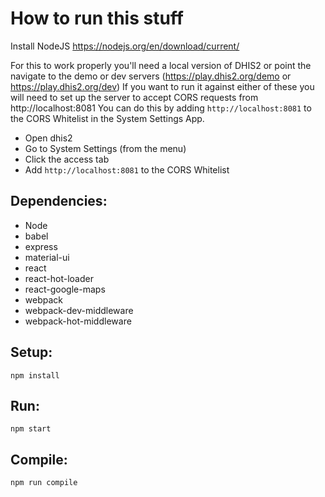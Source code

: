 # How to run this stuff

Install NodeJS
https://nodejs.org/en/download/current/

For this to work properly you'll need a local version of DHIS2 or point the navigate to the demo or dev servers (https://play.dhis2.org/demo or https://play.dhis2.org/dev)
If you want to run it against either of these you will need to set up the server to accept CORS requests from http://localhost:8081
You can do this by adding `http://localhost:8081` to the CORS Whitelist in the System Settings App.

- Open dhis2
- Go to System Settings (from the menu)
- Click the access tab
- Add `http://localhost:8081` to the CORS Whitelist

Dependencies:
-------------
* Node
* babel
* express
* material-ui
* react
* react-hot-loader
* react-google-maps
* webpack
* webpack-dev-middleware
* webpack-hot-middleware

Setup:
---
```
npm install
```

Run:
----
```
npm start
```

Compile:
--------

```
npm run compile
```